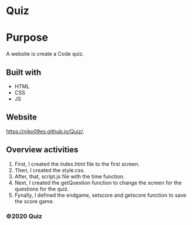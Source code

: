 # Quiz

# Purpose
A website is create a Code quiz.

## Built with 
* HTML
* CSS
* JS

## Website
https://niko09es.github.io/Quiz/.

## Overview activities

1. First, I created the index.html file to the first screen.
2. Then, I created the style.css.
3. After, that, script.js file with the time function.
4. Next, I created the getQuestion function to change the screen for the questions for the quiz.
5. Fynally, I defined the endgame, setscore and getscore function to save the score game. 

### ©️2020 Quiz